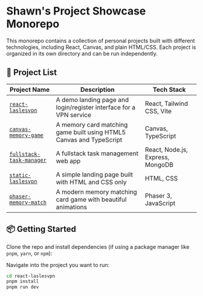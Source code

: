 # Shawn's Project Showcase Monorepo

This monorepo contains a collection of personal projects built with different technologies, including React, Canvas, and plain HTML/CSS. Each project is organized in its own directory and can be run independently.

## 📁 Project List

| Project Name                                   | Description                                                         | Tech Stack                       |
| ---------------------------------------------- | ------------------------------------------------------------------- | -------------------------------- |
| [`react-laslesvpn`](./react-laslesvpn)         | A demo landing page and login/register interface for a VPN service  | React, Tailwind CSS, Vite        |
| [`canvas-memory-game`](./canvas-memory-game) | A memory card matching game built using HTML5 Canvas and TypeScript | Canvas, TypeScript               |
| [`fullstack-task-manager`](./fullstack-task-manager)   | A fullstack task management web app                                 | React, Node.js, Express, MongoDB |
| [`static-laslesvpn`](./static-laslesvpn)   | A simple landing page built with HTML and CSS only                  | HTML, CSS                        |
| [`phaser-memory-match`](./phaser-memory-match) | A modern memory matching card game with beautiful animations        | Phaser 3, JavaScript             |

## 📦 Getting Started

Clone the repo and install dependencies (if using a package manager like `pnpm`, `yarn`, or `npm`):

Navigate into the project you want to run:

```bash
cd react-laslesvpn
pnpm install
pnpm run dev
```